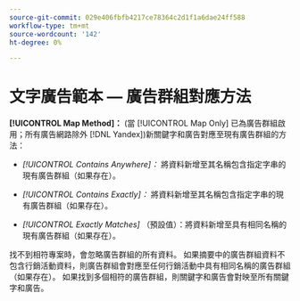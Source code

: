 ```yaml
---
source-git-commit: 029e406fbfb4217ce78364c2d1f1a6dae24ff588
workflow-type: tm+mt
source-wordcount: '142'
ht-degree: 0%

---
```

# 文字廣告範本 — 廣告群組對應方法

**[!UICONTROL Map Method]：** (當 [!UICONTROL Map Only] 已為廣告群組啟用；所有廣告網路除外 [!DNL Yandex])新關鍵字和廣告對應至現有廣告群組的方法：

* *[!UICONTROL Contains Anywhere]：* 將資料新增至其名稱包含指定字串的現有廣告群組（如果存在）。

* *[!UICONTROL Contains Exactly]：* 將資料新增至其名稱包含指定字串的現有廣告群組（如果存在）。

* *[!UICONTROL Exactly Matches]* （預設值）：將資料新增至具有相同名稱的現有廣告群組（如果存在）。

找不到相符專案時，會忽略廣告群組的所有資料。 如果摘要中的廣告群組資料不包含行銷活動資料，則廣告群組會對應至任何行銷活動中具有相同名稱的廣告群組（如果存在）。 如果找到多個相符的廣告群組，則關鍵字和廣告會對映至所有關鍵字和廣告。
